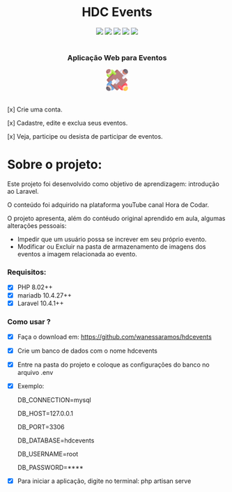 <div align="center">
  <h1>HDC Events</h1>
  <div align="center" style="display:inline_block">
  <img src="https://img.shields.io/static/v1?label=PHP&message=8.2&color=blue"/>
  <img src="https://img.shields.io/static/v1?label=laravel&message=10.4.1&color=teal"/>
  <img src="https://img.shields.io/static/v1?label=mariadb&message=10.4.27&color=black"/>
  <img src="https://img.shields.io/static/v1?label=xampp&message=v3.3.0&color=navy"/>
  <img src="https://img.shields.io/static/v1?label=licence&message=none&color=green"/>
  </div><br>
</div>

<div align="center" style="display:inline_block"> <h3>Aplicação Web para Eventos</h3>
    <img height="50em" width="50em" src="https://github.com/wanessaramos/hdcevents/blob/main/public/img/logo_hdcevents.png"/></div>
<br>
<p>[x] Crie uma conta.</p>
<p>[x] Cadastre, edite e exclua seus eventos.</p>
<p>[x] Veja, participe ou desista de participar de eventos.</p>
 
<h1>Sobre o projeto:</h1>
<div align="left" style="display:inline_block">
    <p>Este projeto foi desenvolvido como objetivo de aprendizagem: introdução ao Laravel.</p>
    <p>O conteúdo foi adquirido na plataforma youTube canal Hora de Codar.</p>
    <p>O projeto apresenta, além do contéudo original aprendido em aula, algumas alterações pessoais:</p>
    <ul>
        <li>Impedir que um usuário possa se increver em seu próprio evento.</li>
        <li>Modificar ou Excluir na pasta de armazenamento de imagens dos eventos a imagem relacionada ao evento.</li>
    </ul>
</div>

<h3>Requisitos:</h3>

- [x] PHP 8.02++
- [x] mariadb 10.4.27++ 
- [x] Laravel 10.4.1++

<h3>Como usar ?</h3>

- [x] Faça o download em: https://github.com/wanessaramos/hdcevents
- [x] Crie um banco de dados com o nome hdcevents
- [x] Entre na pasta do projeto e coloque as configurações do banco no arquivo .env
- [x] Exemplo:
    <div align="left" style="display:inline_block">
        <p>DB_CONNECTION=mysql</p>
        <p>DB_HOST=127.0.0.1</p>
        <p>DB_PORT=3306</p>
        <p>DB_DATABASE=hdcevents</p>
        <p>DB_USERNAME=root</p>
        <p>DB_PASSWORD=****</p>
    </div>
- [x] Para iniciar a aplicação, digite no terminal: php artisan serve


